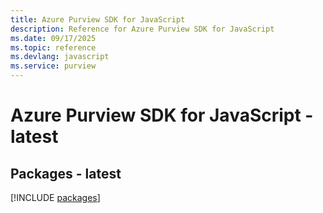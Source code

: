 ```yaml
---
title: Azure Purview SDK for JavaScript
description: Reference for Azure Purview SDK for JavaScript
ms.date: 09/17/2025
ms.topic: reference
ms.devlang: javascript
ms.service: purview
---
```

# Azure Purview SDK for JavaScript - latest
## Packages - latest
[!INCLUDE [packages](purview-index.md)]